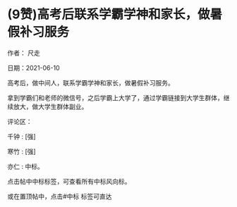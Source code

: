 
# (9赞)高考后联系学霸学神和家长，做暑假补习服务

作者：  尺走

日期：2021-06-10

高考后，做中间人，联系学霸学神和家长，做暑假补习服务。

拿到学霸们和老师的微信号，之后学霸上大学了，通过学霸链接到大学生群体，继续放大，做大学生群体副业。

评论区：

千钟 : [强]

寒竹 : [强]

亦仁 : 中标。

点击帖中中标标签，可查看所有中标风向标。

或在置顶帖中，点击#中标  标签可直达

